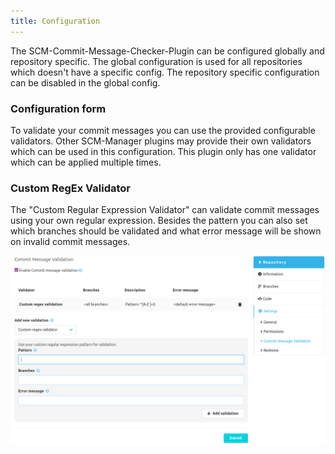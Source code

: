 ```yaml
---
title: Configuration
---
```

The SCM-Commit-Message-Checker-Plugin can be configured globally and repository specific. The global configuration is used for all repositories which doesn't have a specific config. The repository specific configuration can be disabled in the global config.

### Configuration form
To validate your commit messages you can use the provided configurable validators. Other SCM-Manager plugins may provide their own validators which can be used in this configuration.
This plugin only has one validator which can be applied multiple times.

### Custom RegEx Validator
The "Custom Regular Expression Validator" can validate commit messages using your own regular expression. 
Besides the pattern you can also set which branches should be validated and what error message will be shown on invalid commit messages.

![Commit Message Validation configuration](assets/config.png)
